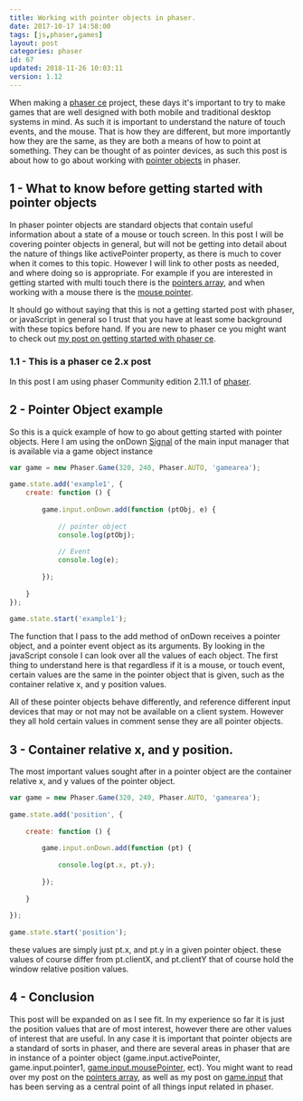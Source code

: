 ```yaml
---
title: Working with pointer objects in phaser.
date: 2017-10-17 14:58:00
tags: [js,phaser,games]
layout: post
categories: phaser
id: 67
updated: 2018-11-26 10:03:11
version: 1.12
---
```


When making a [phaser ce](https://photonstorm.github.io/phaser-ce/) project, these days it's important to try to make games that are well designed with both mobile and traditional desktop systems in mind. As such it is important to understand the nature of touch events, and the mouse. That is how they are different, but more importantly how they are the same, as they are both a means of how to point at something. They can be thought of as pointer devices, as such this post is about how to go about working with [pointer objects](https://photonstorm.github.io/phaser-ce/Phaser.Pointer.html) in phaser.

<!-- more -->

## 1 - What to know before getting started with pointer objects

In phaser pointer objects are standard objects that contain useful information about a state of a mouse or touch screen. In this post I will be covering pointer objects in general, but will not be getting into detail about the nature of things like activePointer property, as there is much to cover when it comes to this topic. However I will link to other posts as needed, and where doing so is appropriate. For example if you are interested in getting started with multi touch there is the [pointers array](/2017/10/19/phaser-input-pointers/), and when working with a mouse there is the [mouse pointer](/2017/10/12/phaser-input-mousepointer/).

It should go without saying that this is not a getting started post with phaser, or javaScript in general so I trust that you have at least some background with these topics before hand. If you are new to phaser ce you might want to check out [my post on getting started with phaser ce](/2017/10/04/phaser-getting-started/).

### 1.1 - This is a phaser ce 2.x post

In this post I am using phaser Community edition 2.11.1 of [phaser](https://phaser.io/).

## 2 - Pointer Object example

So this is a quick example of how to go about getting started with pointer objects. Here I am using the onDown [Signal](/2018/10/04/phaser-signal/) of the main input manager that is available via a game object instance

```js
var game = new Phaser.Game(320, 240, Phaser.AUTO, 'gamearea');
 
game.state.add('example1', {
    create: function () {
 
        game.input.onDown.add(function (ptObj, e) {
 
            // pointer object
            console.log(ptObj);
 
            // Event
            console.log(e);
 
        });
 
    }
});
 
game.state.start('example1');
```

The function that I pass to the add method of onDown receives a pointer object, and a pointer event object as its arguments. By looking in the javaScript console I can look over all the values of each object. The first thing to understand here is that regardless if it is a mouse, or touch event, certain values are the same in the pointer object that is given, such as the container relative x, and y position values.

All of these pointer objects behave differently, and reference different input devices that may or not may not be available on a client system. However they all hold certain values in comment sense they are all pointer objects.

## 3 - Container relative x, and y position.

The most important values sought after in a pointer object are the container relative x, and y values of the pointer object.

```js
var game = new Phaser.Game(320, 240, Phaser.AUTO, 'gamearea');
 
game.state.add('position', {
 
    create: function () {
 
        game.input.onDown.add(function (pt) {
 
            console.log(pt.x, pt.y);
 
        });
 
    }
 
});
 
game.state.start('position');
```

these values are simply just pt.x, and pt.y in a given pointer object. these values of course differ from pt.clientX, and pt.clientY that of course hold the window relative position values.

## 4 - Conclusion

This post will be expanded on as I see fit. In my experience so far it is just the position values that are of most interest, however there are other values of interest that are useful. In any case it is important that pointer objects are a standard of sorts in phaser, and there are several areas in phaser that are in instance of a pointer object (game.input.activePointer, game.input.pointer1, [game.input.mousePointer](/2017/10/12/phaser-input-mousepointer/), ect). You might want to read over my post on the [pointers array](/2017/10/19/phaser-input-pointers/), as well as my post on [game.input](/2017/10/13/phaser-gameobj-input/) that has been serving as a central point of all things input related in phaser.
